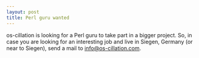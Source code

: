```yaml
---
layout: post
title: Perl guru wanted
---
```


os-cillation is looking for a Perl guru to take part in a bigger project. So, in case you are looking for an interesting job and live in Siegen, Germany (or near to Siegen), send a mail to <a href="mailto:info@os-cillation.com">info@os-cillation.com</a>.
